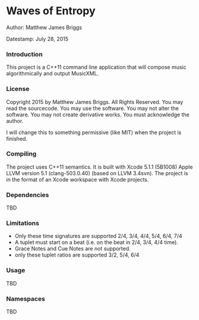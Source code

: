 Waves of Entropy
================

Author: Matthew James Briggs

Datestamp: July 28, 2015

### Introduction
This project is a C++11 command line application that will compose music algorithmically and output MusicXML.

### License
Copyright 2015 by Matthew James Briggs.
All Rights Reserved.
You may read the sourcecode.
You may use the software.
You may not alter the software.
You may not create derivative works.
You must acknowledge the author.

I will change this to something permissive (like MIT) when the project is finished.

### Compiling
The project uses C++11 semantics.  It is built with Xcode 5.1.1 (5B1008) Apple LLVM version 5.1 (clang-503.0.40) (based on LLVM 3.4svn).  The project is in the format of an Xcode workspace with Xcode projects.

### Dependencies
TBD

### Limitations
* Only these time signatures are supported 2/4, 3/4, 4/4, 5/4, 6/4, 7/4
* A tuplet must start on a beat (i.e. on the beat in 2/4, 3/4, 4/4 time).
* Grace Notes and Cue Notes are not supported.
* only these tuplet ratios are supported 3/2, 5/4, 6/4

### Usage
TBD

### Namespaces
TBD

